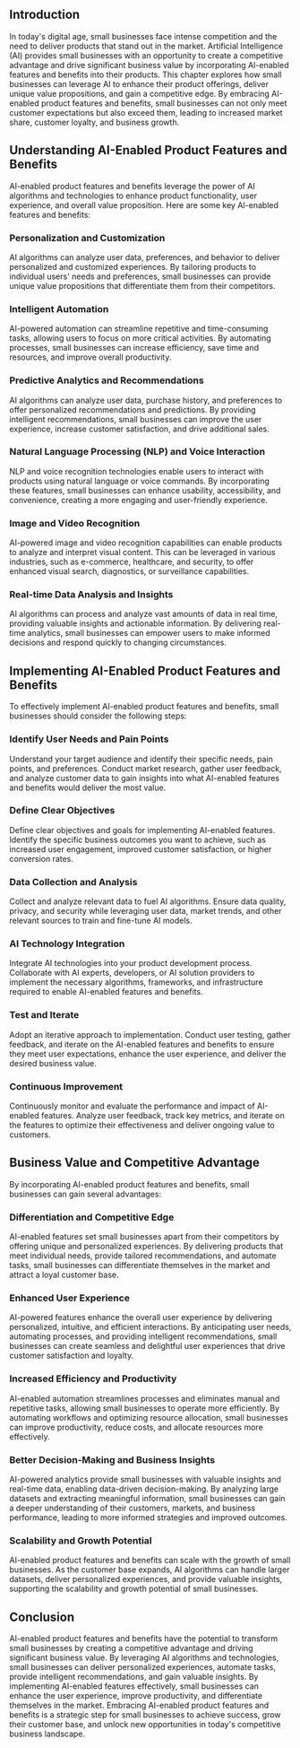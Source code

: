 

## Introduction

In today's digital age, small businesses face intense competition and the need to deliver products that stand out in the market. Artificial Intelligence (AI) provides small businesses with an opportunity to create a competitive advantage and drive significant business value by incorporating AI-enabled features and benefits into their products. This chapter explores how small businesses can leverage AI to enhance their product offerings, deliver unique value propositions, and gain a competitive edge. By embracing AI-enabled product features and benefits, small businesses can not only meet customer expectations but also exceed them, leading to increased market share, customer loyalty, and business growth.

## Understanding AI-Enabled Product Features and Benefits

AI-enabled product features and benefits leverage the power of AI algorithms and technologies to enhance product functionality, user experience, and overall value proposition. Here are some key AI-enabled features and benefits:

### Personalization and Customization

AI algorithms can analyze user data, preferences, and behavior to deliver personalized and customized experiences. By tailoring products to individual users' needs and preferences, small businesses can provide unique value propositions that differentiate them from their competitors.

### Intelligent Automation

AI-powered automation can streamline repetitive and time-consuming tasks, allowing users to focus on more critical activities. By automating processes, small businesses can increase efficiency, save time and resources, and improve overall productivity.

### Predictive Analytics and Recommendations

AI algorithms can analyze user data, purchase history, and preferences to offer personalized recommendations and predictions. By providing intelligent recommendations, small businesses can improve the user experience, increase customer satisfaction, and drive additional sales.

### Natural Language Processing (NLP) and Voice Interaction

NLP and voice recognition technologies enable users to interact with products using natural language or voice commands. By incorporating these features, small businesses can enhance usability, accessibility, and convenience, creating a more engaging and user-friendly experience.

### Image and Video Recognition

AI-powered image and video recognition capabilities can enable products to analyze and interpret visual content. This can be leveraged in various industries, such as e-commerce, healthcare, and security, to offer enhanced visual search, diagnostics, or surveillance capabilities.

### Real-time Data Analysis and Insights

AI algorithms can process and analyze vast amounts of data in real time, providing valuable insights and actionable information. By delivering real-time analytics, small businesses can empower users to make informed decisions and respond quickly to changing circumstances.

## Implementing AI-Enabled Product Features and Benefits

To effectively implement AI-enabled product features and benefits, small businesses should consider the following steps:

### Identify User Needs and Pain Points

Understand your target audience and identify their specific needs, pain points, and preferences. Conduct market research, gather user feedback, and analyze customer data to gain insights into what AI-enabled features and benefits would deliver the most value.

### Define Clear Objectives

Define clear objectives and goals for implementing AI-enabled features. Identify the specific business outcomes you want to achieve, such as increased user engagement, improved customer satisfaction, or higher conversion rates.

### Data Collection and Analysis

Collect and analyze relevant data to fuel AI algorithms. Ensure data quality, privacy, and security while leveraging user data, market trends, and other relevant sources to train and fine-tune AI models.

### AI Technology Integration

Integrate AI technologies into your product development process. Collaborate with AI experts, developers, or AI solution providers to implement the necessary algorithms, frameworks, and infrastructure required to enable AI-enabled features and benefits.

### Test and Iterate

Adopt an iterative approach to implementation. Conduct user testing, gather feedback, and iterate on the AI-enabled features and benefits to ensure they meet user expectations, enhance the user experience, and deliver the desired business value.

### Continuous Improvement

Continuously monitor and evaluate the performance and impact of AI-enabled features. Analyze user feedback, track key metrics, and iterate on the features to optimize their effectiveness and deliver ongoing value to customers.

## Business Value and Competitive Advantage

By incorporating AI-enabled product features and benefits, small businesses can gain several advantages:

### Differentiation and Competitive Edge

AI-enabled features set small businesses apart from their competitors by offering unique and personalized experiences. By delivering products that meet individual needs, provide tailored recommendations, and automate tasks, small businesses can differentiate themselves in the market and attract a loyal customer base.

### Enhanced User Experience

AI-powered features enhance the overall user experience by delivering personalized, intuitive, and efficient interactions. By anticipating user needs, automating processes, and providing intelligent recommendations, small businesses can create seamless and delightful user experiences that drive customer satisfaction and loyalty.

### Increased Efficiency and Productivity

AI-enabled automation streamlines processes and eliminates manual and repetitive tasks, allowing small businesses to operate more efficiently. By automating workflows and optimizing resource allocation, small businesses can improve productivity, reduce costs, and allocate resources more effectively.

### Better Decision-Making and Business Insights

AI-powered analytics provide small businesses with valuable insights and real-time data, enabling data-driven decision-making. By analyzing large datasets and extracting meaningful information, small businesses can gain a deeper understanding of their customers, markets, and business performance, leading to more informed strategies and improved outcomes.

### Scalability and Growth Potential

AI-enabled product features and benefits can scale with the growth of small businesses. As the customer base expands, AI algorithms can handle larger datasets, deliver personalized experiences, and provide valuable insights, supporting the scalability and growth potential of small businesses.

## Conclusion

AI-enabled product features and benefits have the potential to transform small businesses by creating a competitive advantage and driving significant business value. By leveraging AI algorithms and technologies, small businesses can deliver personalized experiences, automate tasks, provide intelligent recommendations, and gain valuable insights. By implementing AI-enabled features effectively, small businesses can enhance the user experience, improve productivity, and differentiate themselves in the market. Embracing AI-enabled product features and benefits is a strategic step for small businesses to achieve success, grow their customer base, and unlock new opportunities in today's competitive business landscape.

